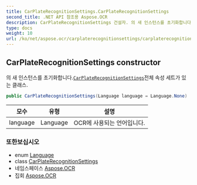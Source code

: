 ```yaml
---
title: CarPlateRecognitionSettings.CarPlateRecognitionSettings
second_title: .NET API 참조용 Aspose.OCR
description: CarPlateRecognitionSettings 건설자. 의 새 인스턴스를 초기화합니다.CarPlateRecognitionSettings전체 속성 세트가 있는 클래스.
type: docs
weight: 10
url: /ko/net/aspose.ocr/carplaterecognitionsettings/carplaterecognitionsettings/
---
```

## CarPlateRecognitionSettings constructor

의 새 인스턴스를 초기화합니다.[`CarPlateRecognitionSettings`](../)전체 속성 세트가 있는 클래스.

```csharp
public CarPlateRecognitionSettings(Language language = Language.None)
```

| 모수 | 유형 | 설명 |
| --- | --- | --- |
| language | Language | OCR에 사용되는 언어입니다. |

### 또한보십시오

* enum [Language](../../language/)
* class [CarPlateRecognitionSettings](../)
* 네임스페이스 [Aspose.OCR](../../carplaterecognitionsettings/)
* 집회 [Aspose.OCR](../../../)



